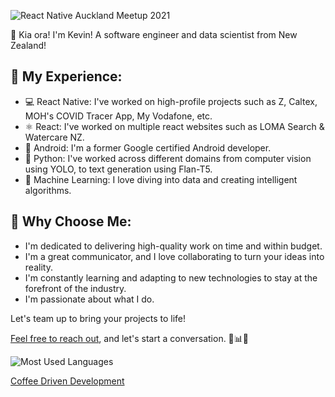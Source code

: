 ![React Native Auckland Meetup 2021](https://coffeedrivendevelopment.co.nz/static/media/HeaderImage.b279754e761511df9975.png)

👋 Kia ora! I'm Kevin! A software engineer and data scientist from New Zealand!

## 🚀 My Experience:

- 💻 React Native: I've worked on high-profile projects such as Z, Caltex, MOH's COVID Tracer App, My Vodafone, etc.
- ⚛️ React: I've worked on multiple react websites such as LOMA Search & Watercare NZ.
- 📱 Android: I'm a former Google certified Android developer.
- 🐍 Python: I've worked across different domains from computer vision using YOLO, to text generation using Flan-T5.
- 🤖 Machine Learning: I love diving into data and creating intelligent algorithms.

## 🔧 Why Choose Me:

- I'm dedicated to delivering high-quality work on time and within budget.
- I'm a great communicator, and I love collaborating to turn your ideas into reality.
- I'm constantly learning and adapting to new technologies to stay at the forefront of the industry.
- I'm passionate about what I do.

Let's team up to bring your projects to life!

[Feel free to reach out](mailto:kevin@appz4u.co.nz), and let's start a conversation. 🚀📊📱

![Most Used Languages](https://github-readme-stats.vercel.app/api/top-langs/?username=akiwarheit&layout=compact)

[Coffee Driven Development](https://coffeedrivendevelopment.co.nz)

